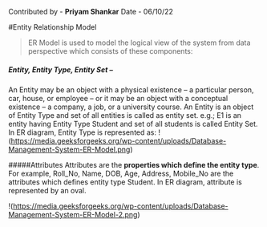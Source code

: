 Contributed by - **Priyam Shankar**
Date - 06/10/22

#Entity Relationship Model
> ER Model is used to model the logical view of the system from data perspective which consists of these components: 
##### Entity, Entity Type, Entity Set – 
An Entity may be an object with a physical existence – a particular person, car, house, or employee – or it may be an object with a conceptual existence – a company, a job, or a university course. 
An Entity is an object of Entity Type and set of all entities is called as entity set. e.g.; E1 is an entity having Entity Type Student and set of all students is called Entity Set. In ER diagram, Entity Type is represented as: 
!(https://media.geeksforgeeks.org/wp-content/uploads/Database-Management-System-ER-Model.png)

#####Attributes
Attributes are the **properties which define the entity type**. For example, Roll_No, Name, DOB, Age, Address, Mobile_No are the attributes which defines entity type Student. In ER diagram, attribute is represented by an oval. 

!(https://media.geeksforgeeks.org/wp-content/uploads/Database-Management-System-ER-Model-2.png)


